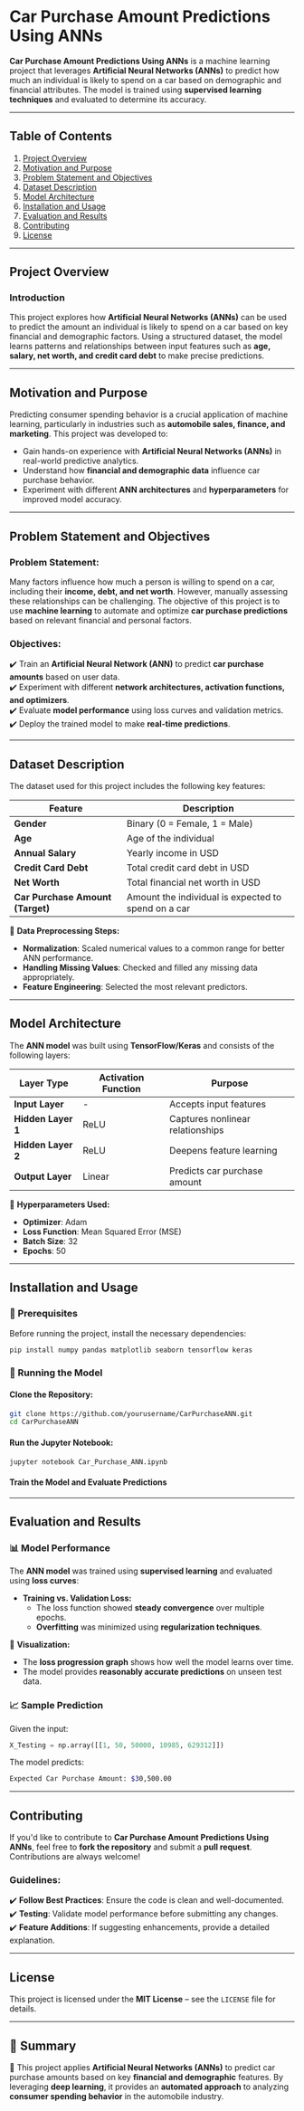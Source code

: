 # **Car Purchase Amount Predictions Using ANNs**  

**Car Purchase Amount Predictions Using ANNs** is a machine learning project that leverages **Artificial Neural Networks (ANNs)** to predict how much an individual is likely to spend on a car based on demographic and financial attributes. The model is trained using **supervised learning techniques** and evaluated to determine its accuracy.  

---

## **Table of Contents**  

1. [Project Overview](#project-overview)  
2. [Motivation and Purpose](#motivation-and-purpose)  
3. [Problem Statement and Objectives](#problem-statement-and-objectives)  
4. [Dataset Description](#dataset-description)  
5. [Model Architecture](#model-architecture)  
6. [Installation and Usage](#installation-and-usage)  
7. [Evaluation and Results](#evaluation-and-results)  
8. [Contributing](#contributing)  
9. [License](#license)  

---

## **Project Overview**  

### **Introduction**  
This project explores how **Artificial Neural Networks (ANNs)** can be used to predict the amount an individual is likely to spend on a car based on key financial and demographic factors. Using a structured dataset, the model learns patterns and relationships between input features such as **age, salary, net worth, and credit card debt** to make precise predictions.  

---

## **Motivation and Purpose**  
Predicting consumer spending behavior is a crucial application of machine learning, particularly in industries such as **automobile sales, finance, and marketing**. This project was developed to:  

- Gain hands-on experience with **Artificial Neural Networks (ANNs)** in real-world predictive analytics.  
- Understand how **financial and demographic data** influence car purchase behavior.  
- Experiment with different **ANN architectures** and **hyperparameters** for improved model accuracy.  

---

## **Problem Statement and Objectives**  

### **Problem Statement:**  
Many factors influence how much a person is willing to spend on a car, including their **income, debt, and net worth**. However, manually assessing these relationships can be challenging. The objective of this project is to use **machine learning** to automate and optimize **car purchase predictions** based on relevant financial and personal factors.  

### **Objectives:**  
✔️ Train an **Artificial Neural Network (ANN)** to predict **car purchase amounts** based on user data.  
✔️ Experiment with different **network architectures, activation functions, and optimizers**.  
✔️ Evaluate **model performance** using loss curves and validation metrics.  
✔️ Deploy the trained model to make **real-time predictions**.  

---

## **Dataset Description**  
The dataset used for this project includes the following key features:  

| Feature | Description |  
|---------|------------|  
| **Gender** | Binary (0 = Female, 1 = Male) |  
| **Age** | Age of the individual |  
| **Annual Salary** | Yearly income in USD |  
| **Credit Card Debt** | Total credit card debt in USD |  
| **Net Worth** | Total financial net worth in USD |  
| **Car Purchase Amount (Target)** | Amount the individual is expected to spend on a car |  

📌 **Data Preprocessing Steps:**  
- **Normalization**: Scaled numerical values to a common range for better ANN performance.  
- **Handling Missing Values**: Checked and filled any missing data appropriately.  
- **Feature Engineering**: Selected the most relevant predictors.  

---

## **Model Architecture**  
The **ANN model** was built using **TensorFlow/Keras** and consists of the following layers:  

| Layer Type | Activation Function | Purpose |  
|------------|---------------------|---------|  
| **Input Layer** | - | Accepts input features |  
| **Hidden Layer 1** | ReLU | Captures nonlinear relationships |  
| **Hidden Layer 2** | ReLU | Deepens feature learning |  
| **Output Layer** | Linear | Predicts car purchase amount |  

📌 **Hyperparameters Used:**  
- **Optimizer**: Adam  
- **Loss Function**: Mean Squared Error (MSE)  
- **Batch Size**: 32  
- **Epochs**: 50  

---

## **Installation and Usage**  

### **🔧 Prerequisites**  
Before running the project, install the necessary dependencies:  

```bash
pip install numpy pandas matplotlib seaborn tensorflow keras
```

### **📌 Running the Model**  

#### **Clone the Repository:**  
```bash
git clone https://github.com/yourusername/CarPurchaseANN.git
cd CarPurchaseANN
```

#### **Run the Jupyter Notebook:**  
```bash
jupyter notebook Car_Purchase_ANN.ipynb
```

#### **Train the Model and Evaluate Predictions**  

---

## **Evaluation and Results**  

### **📊 Model Performance**  
The **ANN model** was trained using **supervised learning** and evaluated using **loss curves**:  

- **Training vs. Validation Loss:**  
  - The loss function showed **steady convergence** over multiple epochs.  
  - **Overfitting** was minimized using **regularization techniques**.  

📌 **Visualization:**  
- The **loss progression graph** shows how well the model learns over time.  
- The model provides **reasonably accurate predictions** on unseen test data.  

### **📈 Sample Prediction**  

Given the input:  
```python
X_Testing = np.array([[1, 50, 50000, 10985, 629312]])
```

The model predicts:  
```bash
Expected Car Purchase Amount: $30,500.00
```

---

## **Contributing**  

If you'd like to contribute to **Car Purchase Amount Predictions Using ANNs**, feel free to **fork the repository** and submit a **pull request**. Contributions are always welcome!  

### **Guidelines:**  
✔️ **Follow Best Practices**: Ensure the code is clean and well-documented.  
✔️ **Testing**: Validate model performance before submitting any changes.  
✔️ **Feature Additions**: If suggesting enhancements, provide a detailed explanation.  

---

## **License**  

This project is licensed under the **MIT License** – see the `LICENSE` file for details.  

---

## **📌 Summary**  
🚀 This project applies **Artificial Neural Networks (ANNs)** to predict car purchase amounts based on key **financial and demographic** features. By leveraging **deep learning**, it provides an **automated approach** to analyzing **consumer spending behavior** in the automobile industry.  
